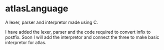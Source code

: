 # atlasLanguage
A lexer, parser and interpretor made using C.

I have added the lexer, parser and the code required to convert infix to postfix.
Soon I will add the interpretor and connect the three to make basic interpretor for atlas.
